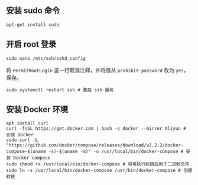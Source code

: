 ## 安装 sudo 命令

```
apt-get install sudo
```

## 开启 root 登录

```shell
sudo nano /etc/ssh/sshd_config
```

将 `PermitRootLogin` 这一行取消注释，并将值从 `prohibit-password` 改为 `yes`，保存。

```
sudo systemctl restart ssh # 重启 ssh 服务
```

## 安装 Docker 环境

```shell
apt install curl
curl -fsSL https://get.docker.com | bash -s docker --mirror Aliyun # 安装 Docker
sudo curl -L "https://github.com/docker/compose/releases/download/v2.2.2/docker-compose-$(uname -s)-$(uname -m)" -o /usr/local/bin/docker-compose # 安装 Docker compose
sudo chmod +x /usr/local/bin/docker-compose # 将可执行权限应用于二进制文件
sudo ln -s /usr/local/bin/docker-compose /usr/bin/docker-compose # 创建软链
```
